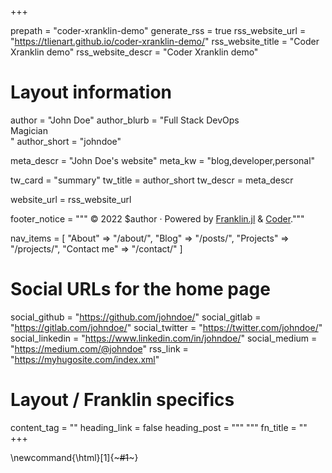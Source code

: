 +++

prepath = "coder-xranklin-demo"
generate_rss = true
rss_website_url = "https://tlienart.github.io/coder-xranklin-demo/"
rss_website_title = "Coder Xranklin demo"
rss_website_descr = "Coder Xranklin demo"

# Layout information

author = "John Doe"
author_blurb = "Full Stack DevOps<br>Magician<br>"
author_short = "johndoe"

meta_descr = "John Doe's website"
meta_kw = "blog,developer,personal"

tw_card = "summary"
tw_title = author_short
tw_descr = meta_descr

website_url = rss_website_url

footer_notice = """
  © 2022 $author · Powered by
    <a href="https://franklin.jl">Franklin.jl</a> &
    <a href="https://github.com/luizdepra/hugo-coder/">Coder</a>."""

nav_items = [
  "About" => "/about/",
  "Blog"  => "/posts/",
  "Projects" => "/projects/",
  "Contact me" => "/contact/"
]

# Social URLs for the home page

social_github   = "https://github.com/johndoe/"
social_gitlab   = "https://gitlab.com/johndoe/"
social_twitter  = "https://twitter.com/johndoe/"
social_linkedin = "https://www.linkedin.com/in/johndoe/"
social_medium   = "https://medium.com/@johndoe"
rss_link        = "https://myhugosite.com/index.xml"

# Layout / Franklin specifics

content_tag = ""
heading_link = false
heading_post = """
  <a class="heading-link" href="#HEADING_ID">
    <i class="fa fa-link" aria-hidden="true"></i>
  </a>
  """
fn_title = ""
+++

\newcommand{\html}[1]{~~~#1~~~}
